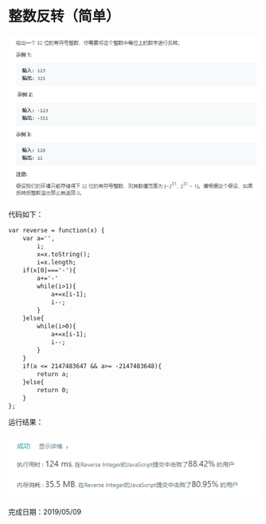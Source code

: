 # 整数反转（简单） 
![](整数反转题目.png)

代码如下：
```
var reverse = function(x) {
    var a='',
        i;
        x=x.toString();
        i=x.length;
    if(x[0]==='-'){
        a+='-'
        while(i>1){
            a+=x[i-1];
            i--;
        }
    }else{
        while(i>0){
            a+=x[i-1];
            i--;
        }
    }
    if(a <= 2147483647 && a>= -2147483648){
        return a;
    }else{
        return 0;
    }
};
```
运行结果：

![](reverse运行结果.png)

完成日期：2019/05/09